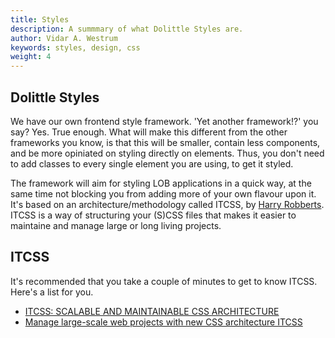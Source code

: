 ```yaml
---
title: Styles
description: A summmary of what Dolittle Styles are.
author: Vidar A. Westrum
keywords: styles, design, css
weight: 4
---
```


## Dolittle Styles

We have our own frontend style framework. 'Yet another framework!?' you say? Yes. True enough. What will make this different from the other frameworks you know, is that this will be smaller, contain less components, and be more opiniated on styling directly on elements. Thus, you don't need to add classes to every single element you are using, to get it styled.

The framework will aim for styling LOB applications in a quick way, at the same time not blocking you from adding more of your own flavour upon it. It's based on an architecture/methodology called ITCSS, by [Harry Robberts](https://csswizardry.com). ITCSS is a way of structuring your (S)CSS files that makes it easier to maintaine and manage large or long living projects.

## ITCSS

It's recommended that you take a couple of minutes to get to know ITCSS. Here's a list for you.

- [ITCSS: SCALABLE AND MAINTAINABLE CSS ARCHITECTURE](https://www.xfive.co/blog/itcss-scalable-maintainable-css-architecture/)
- [Manage large-scale web projects with new CSS architecture ITCSS](https://www.creativebloq.com/web-design/manage-large-scale-web-projects-new-css-architecture-itcss-41514731)
